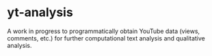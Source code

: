 # yt-analysis

A work in progress to programmatically obtain YouTube data (views, comments, etc.) for further computational text analysis and qualitative analysis.








